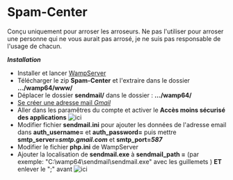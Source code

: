 # Spam-Center
Conçu uniquement pour arroser les arroseurs. Ne pas l'utiliser pour arroser une personne qui ne vous aurait pas arrosé, je ne suis pas responsable de l'usage de chacun.


***Installation***

+ Installer et lancer [WampServer](https://www.wampserver.com/)
+ Télécharger le zip **Spam-Center** et l'extraire dans le dossier **.../wamp64/www/**
+ Déplacer le dossier **sendmail/** dans le dossier : **.../wamp64/**
+ [Se créer une adresse mail *Gmail*](https://accounts.google.com/SignUp?hl=en)
+ Aller dans les paramêtres du compte et activer le **Accès moins sécurisé des applications** ![ici](https://manava.abricode.fr/images/aide/gmail_7.png)
+ Modifier fichier **sendmail.ini** pour ajouter les données de l'adresse email dans **auth_username=** et **auth_password=** puis mettre **smtp_server=*smtp.gmail.com*** et **smtp_port=*587***
+ Modifier le fichier **php.ini** de WampServer 
+ Ajouter la localisation de **sendmail.exe** à **sendmail_path =** (par exemple: "C:\wamp64\sendmail\sendmail.exe" avec les guillemets ) **ET** enlever le ";" avant
![ici](https://i.stack.imgur.com/66eSX.png)
